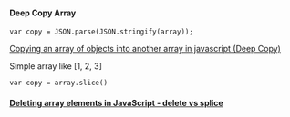 #### Deep Copy Array

`var copy = JSON.parse(JSON.stringify(array));`

[Copying an array of objects into another array in javascript (Deep Copy)](https://stackoverflow.com/questions/28482593/copying-an-array-of-objects-into-another-array-in-javascript-deep-copy/28482763#28482763)

Simple array like [1, 2, 3]

`var copy = array.slice()`


#### [Deleting array elements in JavaScript - delete vs splice](https://stackoverflow.com/questions/500606/deleting-array-elements-in-javascript-delete-vs-splice)
